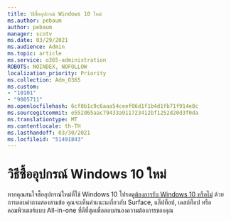 ```yaml
---
title: วิธีซื้ออุปกรณ์ Windows 10 ใหม่
ms.author: pebaum
author: pebaum
manager: scotv
ms.date: 03/29/2021
ms.audience: Admin
ms.topic: article
ms.service: o365-administration
ROBOTS: NOINDEX, NOFOLLOW
localization_priority: Priority
ms.collection: Adm_O365
ms.custom:
- "10101"
- "9005711"
ms.openlocfilehash: 6cf8b1c9c6aaa54ceef06d1f1b4d1fb71f914e8c
ms.sourcegitcommit: e552d65aac79433a911723412bf1252d20d3f0da
ms.translationtype: MT
ms.contentlocale: th-TH
ms.lasthandoff: 03/30/2021
ms.locfileid: "51491843"
---
```

# <a name="how-to-buy-a-new-windows-10-device"></a>วิธีซื้ออุปกรณ์ Windows 10 ใหม่

หากคุณสนใจซื้ออุปกรณ์ใหม่ที่ใช้ Windows 10 โปรดดู[ต้องการรับ Windows 10 หรือไม่](https://www.microsoft.com/windows/get-windows-10) ด้วยการตอบคําถามสองสามข้อ คุณจะเห็นคําแนะนเกี่ยวกับ Surface, แล็ปท็อป, เดสก์ท็อป หรือคอมพิวเตอร์แบบ All-in-one ที่ดีที่สุดเพื่อตอบสนองความต้องการของคุณ